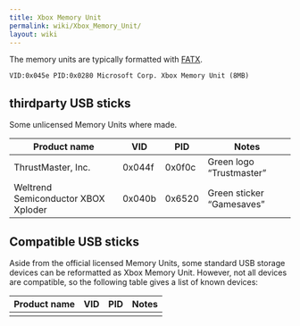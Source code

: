 ```yaml
---
title: Xbox Memory Unit
permalink: wiki/Xbox_Memory_Unit/
layout: wiki
---
```


The memory units are typically formatted with [FATX](/wiki/FATX "wikilink").

    VID:0x045e PID:0x0280 Microsoft Corp. Xbox Memory Unit (8MB)

thirdparty USB sticks
---------------------

Some unlicensed Memory Units where made.

| Product name                        | VID    | PID    | Notes                     |
|-------------------------------------|--------|--------|---------------------------|
| ThrustMaster, Inc.                  | 0x044f | 0x0f0c | Green logo “Trustmaster”  |
| Weltrend Semiconductor XBOX Xploder | 0x040b | 0x6520 | Green sticker “Gamesaves” |

Compatible USB sticks
---------------------

Aside from the official licensed Memory Units, some standard USB storage
devices can be reformatted as Xbox Memory Unit. However, not all devices
are compatible, so the following table gives a list of known devices:

| Product name | VID | PID | Notes |
|--------------|-----|-----|-------|
||


